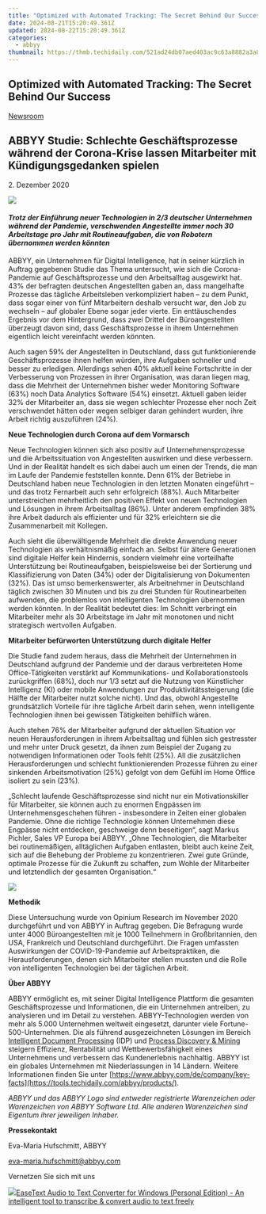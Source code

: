 ```yaml
---
title: "Optimized with Automated Tracking: The Secret Behind Our Success"
date: 2024-08-21T15:20:49.361Z
updated: 2024-08-22T15:20:49.361Z
categories:
  - abbyy
thumbnail: https://thmb.techidaily.com/521ad24db07aed403ac9c63a8882a3a87b12e15e0d1178b868dfaacb16286760.jpg
---
```


## Optimized with Automated Tracking: The Secret Behind Our Success

[Newsroom](https://tools.techidaily.com/abbyy/products/)

## ABBYY Studie: Schlechte Geschäftsprozesse während der Corona-Krise lassen Mitarbeiter mit Kündigungsgedanken spielen

2\. Dezember 2020

![](https://content.abbyy.com/-/media/project/abbyy/abbyy/branchtemplates/shutterstock_1272462163_1296-x-729.jpg?h=729&iar=0&w=1296)

#### _Trotz der Einführung neuer Technologien in 2/3 deutscher Unternehmen während der Pandemie, verschwenden Angestellte immer noch 30 Arbeitstage pro Jahr mit Routineaufgaben, die von Robotern übernommen werden könnten_

ABBYY, ein Unternehmen für Digital Intelligence, hat in seiner kürzlich in Auftrag gegebenen Studie das Thema untersucht, wie sich die Corona-Pandemie auf Geschäftsprozesse und den Arbeitsalltag ausgewirkt hat. 43% der befragten deutschen Angestellten gaben an, dass mangelhafte Prozesse das tägliche Arbeitsleben verkompliziert haben – zu dem Punkt, dass sogar einer von fünf Mitarbeitern deshalb versucht war, den Job zu wechseln – auf globaler Ebene sogar jeder vierte. Ein enttäuschendes Ergebnis vor dem Hintergrund, dass zwei Drittel der Büroangestellten überzeugt davon sind, dass Geschäftsprozesse in ihrem Unternehmen eigentlich leicht vereinfacht werden könnten.

Auch sagen 59% der Angestellten in Deutschland, dass gut funktionierende Geschäftsprozesse ihnen helfen würden, ihre Aufgaben schneller und besser zu erledigen. Allerdings sehen 40% aktuell keine Fortschritte in der Verbesserung von Prozessen in ihrer Organisation, was daran liegen mag, dass die Mehrheit der Unternehmen bisher weder Monitoring Software (63%) noch Data Analytics Software (54%) einsetzt. Aktuell gaben leider 32% der Mitarbeiter an, dass sie wegen schlechter Prozesse eher noch Zeit verschwendet hätten oder wegen selbiger daran gehindert wurden, ihre Arbeit richtig auszuführen (24%).

**Neue Technologien durch Corona auf dem Vormarsch**

Neue Technologien können sich also positiv auf Unternehmensprozesse und die Arbeitssituation von Angestellten auswirken und diese verbessern. Und in der Realität handelt es sich dabei auch um einen der Trends, die man im Laufe der Pandemie feststellen konnte. Denn 61% der Betriebe in Deutschland haben neue Technologien in den letzten Monaten eingeführt – und das trotz Fernarbeit auch sehr erfolgreich (88%). Auch Mitarbeiter unterstreichen mehrheitlich den positiven Effekt von neuen Technologien und Lösungen in ihrem Arbeitsalltag (86%). Unter anderem empfinden 38% ihre Arbeit dadurch als effizienter und für 32% erleichtern sie die Zusammenarbeit mit Kollegen.

Auch sieht die überwältigende Mehrheit die direkte Anwendung neuer Technologien als verhältnismäßig einfach an. Selbst für ältere Generationen sind digitale Helfer kein Hindernis, sondern vielmehr eine vorteilhafte Unterstützung bei Routineaufgaben, beispielsweise bei der Sortierung und Klassifizierung von Daten (34%) oder der Digitalisierung von Dokumenten (32%). Das ist umso bemerkenswerter, als Arbeitnehmer in Deutschland täglich zwischen 30 Minuten und bis zu drei Stunden für Routinearbeiten aufwenden, die problemlos von intelligenten Technologien übernommen werden könnten. In der Realität bedeutet dies: Im Schnitt verbringt ein Mitarbeiter mehr als 30 Arbeitstage im Jahr mit monotonen und nicht strategisch wertvollen Aufgaben.

**Mitarbeiter befürworten Unterstützung durch digitale Helfer**

Die Studie fand zudem heraus, dass die Mehrheit der Unternehmen in Deutschland aufgrund der Pandemie und der daraus verbreiteten Home Office-Tätigkeiten verstärkt auf Kommunikations- und Kollaborationstools zurückgriffen (68%), doch nur 1/3 setzt auf die Nutzung von Künstlicher Intelligenz (KI) oder mobile Anwendungen zur Produktivitätssteigerung (die Hälfte der Mitarbeiter nutzt solche nicht). Und das, obwohl Angestellte grundsätzlich Vorteile für ihre tägliche Arbeit darin sehen, wenn intelligente Technologien ihnen bei gewissen Tätigkeiten behilflich wären.

Auch stehen 76% der Mitarbeiter aufgrund der aktuellen Situation vor neuen Herausforderungen in ihrem Arbeitsalltag und fühlen sich gestresster und mehr unter Druck gesetzt, da ihnen zum Beispiel der Zugang zu notwendigen Informationen oder Tools fehlt (25%). All die zusätzlichen Herausforderungen und schlecht funktionierenden Prozesse führen zu einer sinkenden Arbeitsmotivation (25%) gefolgt von dem Gefühl im Home Office isoliert zu sein (23%).

„Schlecht laufende Geschäftsprozesse sind nicht nur ein Motivationskiller für Mitarbeiter, sie können auch zu enormen Engpässen im Unternehmensgeschehen führen - insbesondere in Zeiten einer globalen Pandemie. Ohne die richtige Technologie können Unternehmen diese Engpässe nicht entdecken, geschweige denn beseitigen“, sagt Markus Pichler, Sales VP Europa bei ABBYY. „Ohne Technologien, die Mitarbeiter bei routinemäßigen, alltäglichen Aufgaben entlasten, bleibt auch keine Zeit, sich auf die Behebung der Probleme zu konzentrieren. Zwei gute Gründe, optimale Prozesse für die Zukunft zu schaffen, zum Wohle der Mitarbeiter und letztendlich der gesamten Organisation.“

[![](https://static1.abbyy.com/abbyycommedia/30409/12431_infographics_abbyy-global-covid-technology-survey_de_1200x628_2.jpg)](https://www.abbyy.com/media/30409/12431%5Finfographics%5Fabbyy-global-covid-technology-survey%5Fde%5F1200x628%5F2.jpg "Zum Bild in Vollgröße")

**Methodik**

Diese Untersuchung wurde von Opinium Research im November 2020 durchgeführt und von ABBYY in Auftrag gegeben. Die Befragung wurde unter 4000 Büroangestellten mit je 1000 Teilnehmern in Großbritannien, den USA, Frankreich und Deutschland durchgeführt. Die Fragen umfassten Auswirkungen der COVID-19-Pandemie auf Arbeitspraktiken, die Herausforderungen, denen sich Mitarbeiter stellen mussten und die Rolle von intelligenten Technologien bei der täglichen Arbeit.

**Über ABBYY**

ABBYY ermöglicht es, mit seiner Digital Intelligence Plattform die gesamten Geschäftsprozesse und Informationen, die ein Unternehmen antreiben, zu analysieren und im Detail zu verstehen. ABBYY-Technologien werden von mehr als 5.000 Unternehmen weltweit eingesetzt, darunter viele Fortune-500-Unternehmen. Die als führend ausgezeichneten Lösungen im Bereich [Intelligent Document Processing](https://tools.techidaily.com/abbyy/products/) (IDP) und [Process Discovery & Mining](https://tools.techidaily.com/abbyy/products/) steigern Effizienz, Rentabilität und Wettbewerbsfähigkeit eines Unternehmens und verbessern das Kundenerlebnis nachhaltig. ABBYY ist ein globales Unternehmen mit Niederlassungen in 14 Ländern. Weitere Informationen finden Sie unter [https://www.abbyy.com/de/company/key-facts](https://tools.techidaily.com/abbyy/products/).

_ABBYY und das ABBYY Logo sind entweder registrierte Warenzeichen oder Warenzeichen von ABBYY Software Ltd. Alle anderen Warenzeichen sind Eigentum ihrer jeweiligen Inhaber._

**Pressekontakt**

Eva-Maria Hufschmitt, ABBYY

[eva-maria.hufschmitt@abbyy.com](https://tools.techidaily.com/abbyy/products/)

Vernetzen Sie sich mit uns

<ins class="adsbygoogle"
     style="display:block"
     data-ad-format="autorelaxed"
     data-ad-client="ca-pub-7571918770474297"
     data-ad-slot="1223367746"></ins>



<ins class="adsbygoogle"
     style="display:block"
     data-ad-client="ca-pub-7571918770474297"
     data-ad-slot="8358498916"
     data-ad-format="auto"
     data-full-width-responsive="true"></ins>

<!-- affiliate ads begin -->
<a href="https://secure.2checkout.com/order/checkout.php?PRODS=40203538&QTY=1&AFFILIATE=108875&CART=1"><img src="https://secure.avangate.com/images/merchant/cc4b82e826b52ec41c810301548e8f48/products/audio-to-text-transcription-software.png" border="0">EaseText Audio to Text Converter for Windows (Personal Edition) - An intelligent tool to transcribe & convert audio to text freely </a>
<!-- affiliate ads end -->